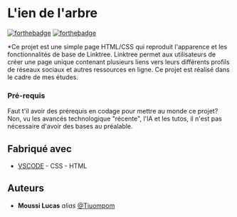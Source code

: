 # L'ien de l'arbre 

[![forthebadge](http://forthebadge.com/images/badges/built-with-love.svg)](http://forthebadge.com)  [![forthebadge](http://forthebadge.com/images/badges/powered-by-electricity.svg)](http://forthebadge.com)

*Ce projet est une simple page HTML/CSS qui reproduit l'apparence et les fonctionnalités de base de Linktree. Linktree permet aux utilisateurs de créer une page unique contenant plusieurs liens vers leurs différents profils de réseaux sociaux et autres ressources en ligne. Ce projet est réalisé dans le cadre de mes études.


### Pré-requis

Faut t'il avoir des prérequis en codage pour mettre au monde ce projet? Non, vu les avancés technologique "récente", l'IA et les tutos, il n'est pas nécessaire d'avoir des bases au préalable. 

## Fabriqué avec

* [VSCODE](https://code.visualstudio.com/) - CSS - HTML 
  




## Auteurs

* **Moussi Lucas** _alias_ [@Tiuompom](https://github.com/tiuompom)
